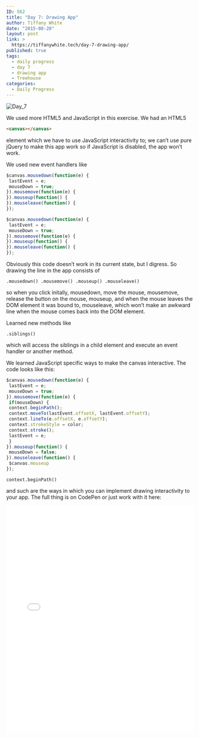 ```yaml
---
ID: 562
title: "Day 7: Drawing App"
author: Tiffany White
date: "2015-08-20"
layout: post
link: >
  https://tiffanywhite.tech/day-7-drawing-app/
published: true
tags:
  - daily progress
  - day 7
  - drawing app
  - Treehouse
categories:
  - Daily Progress
---
```

<img class="aligncenter" src="https://res.cloudinary.com/twhiteblog/image/upload/v1547077532/2015-8-19-_2015-08-19_-_Screenshot_2015-08-19_-_-_nreumn.jpg" alt="Day_7" />

We used more HTML5 and JavaScript in this exercise. We had an HTML5

```html
<canvas></canvas>
```
element which we have to use JavaScript interactivity to; we can’t use pure jQuery to make this app work so if JavaScript is disabled, the app won’t work.

We used new event handlers like


```js
$canvas.mousedown(function(e) {
 lastEvent = e;
 mouseDown = true;
}).mousemove(function(e) {
}).mouseup(function() {
}).mouseleave(function() {
});
```

```js
$canvas.mousedown(function(e) {
 lastEvent = e;
 mouseDown = true;
}).mousemove(function(e) {
}).mouseup(function() {
}).mouseleave(function() {
});
```


Obviously this code doesn’t work in its current state, but I digress. So drawing the line in the app consists of

`.mousedown() .mousemove() .mouseup() .mouseleave()`

so when you click initally, mousedown, move the mouse, mousemove, release the button on the mouse, mouseup, and when the mouse leaves the DOM element it was bound to, mouseleave, which won’t make an awkward line when the mouse comes back into the DOM element.

Learned new methods like

`.siblings()`

which will access the siblings in a child element and execute an event handler or another method.

We learned JavaScript specific ways to make the canvas interactive. The code looks like this:

```js
$canvas.mousedown(function(e) {
 lastEvent = e;
 mouseDown = true;
}).mousemove(function(e) {
 if(mouseDown) {
 context.beginPath();
 context.moveTo(lastEvent.offsetX, lastEvent.offsetY);
 context.lineTo(e.offsetX, e.offsetY);
 context.strokeStyle = color;
 context.stroke();
 lastEvent = e;
 }
}).mouseup(function() {
 mouseDown = false;
}).mouseleave(function() {
 $canvas.mouseup
});
```
`context.beginPath()`

and such are the ways in which you can implement drawing interactivity to your app. The full thing is on CodePen or just work with it here:

<iframe height='610' scrolling='no' title='Canvas Example' src='//codepen.io/twhite96/embed/preview/bdPrvw/?height=610&theme-id=22729&default-tab=js,result' frameborder='no' allowtransparency='true' allowfullscreen='true' style='width: 100%;'>See the Pen <a href='https://codepen.io/twhite96/pen/bdPrvw/'>Canvas Example</a> by Tiffany White (<a href='https://codepen.io/twhite96'>@twhite96</a>) on <a href='https://codepen.io'>CodePen</a>.
</iframe>